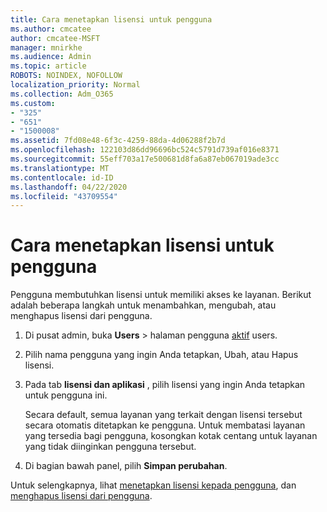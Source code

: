 ```yaml
---
title: Cara menetapkan lisensi untuk pengguna
ms.author: cmcatee
author: cmcatee-MSFT
manager: mnirkhe
ms.audience: Admin
ms.topic: article
ROBOTS: NOINDEX, NOFOLLOW
localization_priority: Normal
ms.collection: Adm_O365
ms.custom:
- "325"
- "651"
- "1500008"
ms.assetid: 7fd08e48-6f3c-4259-88da-4d06288f2b7d
ms.openlocfilehash: 122103d86dd96696bc524c5791d739af016e8371
ms.sourcegitcommit: 55eff703a17e500681d8fa6a87eb067019ade3cc
ms.translationtype: MT
ms.contentlocale: id-ID
ms.lasthandoff: 04/22/2020
ms.locfileid: "43709554"
---
```

# <a name="how-to-assign-a-license-to-a-user"></a>Cara menetapkan lisensi untuk pengguna

Pengguna membutuhkan lisensi untuk memiliki akses ke layanan. Berikut adalah beberapa langkah untuk menambahkan, mengubah, atau menghapus lisensi dari pengguna.
  
1. Di pusat admin, buka **Users** \> halaman pengguna [aktif](https://go.microsoft.com/fwlink/p/?linkid=834822) users.

2. Pilih nama pengguna yang ingin Anda tetapkan, Ubah, atau Hapus lisensi.

3. Pada tab **lisensi dan aplikasi** , pilih lisensi yang ingin Anda tetapkan untuk pengguna ini.

    Secara default, semua layanan yang terkait dengan lisensi tersebut secara otomatis ditetapkan ke pengguna. Untuk membatasi layanan yang tersedia bagi pengguna, kosongkan kotak centang untuk layanan yang tidak diinginkan pengguna tersebut.

4. Di bagian bawah panel, pilih **Simpan perubahan**.

Untuk selengkapnya, lihat [menetapkan lisensi kepada pengguna](https://docs.microsoft.com/office365/admin/subscriptions-and-billing/assign-licenses-to-users), dan [menghapus lisensi dari pengguna](https://docs.microsoft.com/office365/admin/subscriptions-and-billing/remove-licenses-from-users).